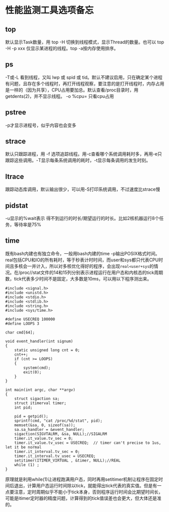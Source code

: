 性能监测工具选项备忘
====
top
----
默认显示Task数量，用 top -H 切换到线程模式，显示Thread的数量。也可以 top -H -p xxx 仅显示某进程的线程。top -a按内存使用排序。

ps
----
-T或-L 看到线程，又叫 lwp 或 spid 或 tid。默认不建议启用，只在确定某个进程有问题，且存在多个线程时，再打开线程观察，要注意的是打开线程时，内存占用是一样的（因为共享），CPU占用要加总。默认查看/proc目录时，用getdents(2)，并不显示线程。 -o %cpu= 只看cpu占用

pstree
----
-p才显示进程号，似乎内容也会变多

strace
----
默认只跟踪进程，用 -f 选项追踪线程。用-c查看哪个系统调用耗时多，再用-e只跟踪这些调用。-T显示每条系统调用的耗时，-t显示每条调用的发生时刻。

ltrace
----
跟踪动态库调用，默认输出很少，可以用-S打印系统调用，不过速度比strace慢

pidstat
----
-u显示的%wait表示 得不到运行的时长/期望运行的时长。比如2核机器运行8个任务，等待率是75%

time
----
既有bash内建也有独立命令，一般用bash内建的time -p输出POSIX格式时间。real包括CPU和IO的所有耗时，等于秒表计时时间，而user和sys都只代表CPU时间且多核会一并计入，所以对多核优化得好的程序，会出现`real<user+sys`的情况。在/proc/<pid>/stat文件的14和15列分别表示进程运行在用户态和内核态的tick周期数，tick代表多少时间不是固定，大多数是10ms，可以用以下程序测出来。

```
#include <signal.h>
#include <unistd.h>
#include <stdio.h>
#include <stdlib.h>
#include <string.h>
#include <sys/time.h>

#define USECREQ 100000
#define LOOPS 3

char cmd[64];

void event_handler(int signum)
{
    static unsigned long cnt = 0;
    cnt++;
    if (cnt >= LOOPS)
    {
        system(cmd);
        exit(0);
    }
}

int main(int argc, char **argv)
{
    struct sigaction sa;
    struct itimerval timer;
    int pid;

    pid = getpid();
    sprintf(cmd, "cat /proc/%d/stat", pid);
    memset(&sa, 0, sizeof(sa));
    sa.sa_handler = &event_handler;
    sigaction(SIGVTALRM, &sa, NULL);//SIGALRM
    timer.it_value.tv_sec = 0;
    timer.it_value.tv_usec = USECREQ;  // timer can't precise to 1us, let it be normal
    timer.it_interval.tv_sec = 0;
    timer.it_interval.tv_usec = USECREQ;
    setitimer(ITIMER_VIRTUAL , &timer, NULL);//REAL
    while (1) ;
}
```

原理就是利用while(1)让进程跑满用户态，同时再用setitimer机制让程序在固定时间后退出，计算用户态运行时间除以tick，就能得出tick代表的真实值。但是有一点要注意，定时周期似乎不能小于tick本身，否则程序运行时间会比期望时间长，可能是itimer定时器的精度问题，计算得到的tick值误差也会更大，但大体还是准的。
